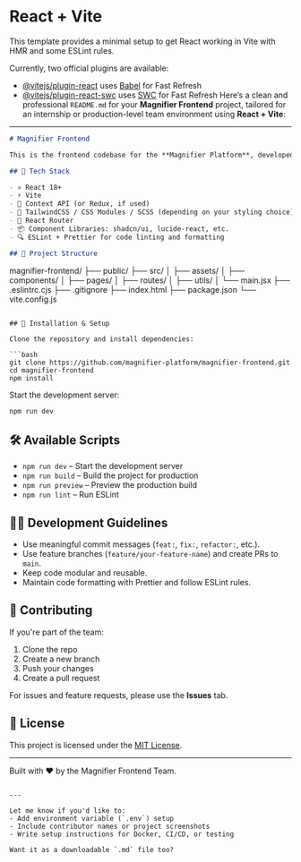 # React + Vite

This template provides a minimal setup to get React working in Vite with HMR and some ESLint rules.

Currently, two official plugins are available:

- [@vitejs/plugin-react](https://github.com/vitejs/vite-plugin-react/blob/main/packages/plugin-react/README.md) uses [Babel](https://babeljs.io/) for Fast Refresh
- [@vitejs/plugin-react-swc](https://github.com/vitejs/vite-plugin-react-swc) uses [SWC](https://swc.rs/) for Fast Refresh
Here’s a clean and professional `README.md` for your **Magnifier Frontend** project, tailored for an internship or production-level team environment using **React + Vite**:

---

```markdown
# Magnifier Frontend

This is the frontend codebase for the **Magnifier Platform**, developed using **React** and **Vite** for fast, modern, and efficient web development. This project serves as the user interface layer of the platform, offering a responsive and dynamic experience.

## 🚀 Tech Stack

- ⚛️ React 18+
- ⚡ Vite
- 🧠 Context API (or Redux, if used)
- 💅 TailwindCSS / CSS Modules / SCSS (depending on your styling choice)
- 🔗 React Router
- 📦 Component Libraries: shadcn/ui, lucide-react, etc.
- 🔍 ESLint + Prettier for code linting and formatting

## 📁 Project Structure

```

magnifier-frontend/
├── public/
├── src/
│   ├── assets/
│   ├── components/
│   ├── pages/
│   ├── routes/
│   ├── utils/
│   └── main.jsx
├── .eslintrc.cjs
├── .gitignore
├── index.html
├── package.json
└── vite.config.js

````

## 🔧 Installation & Setup

Clone the repository and install dependencies:

```bash
git clone https://github.com/magnifier-platform/magnifier-frontend.git
cd magnifier-frontend
npm install
````

Start the development server:

```bash
npm run dev
```

## 🛠 Available Scripts

* `npm run dev` – Start the development server
* `npm run build` – Build the project for production
* `npm run preview` – Preview the production build
* `npm run lint` – Run ESLint

## 🧑‍💻 Development Guidelines

* Use meaningful commit messages (`feat:`, `fix:`, `refactor:`, etc.).
* Use feature branches (`feature/your-feature-name`) and create PRs to `main`.
* Keep code modular and reusable.
* Maintain code formatting with Prettier and follow ESLint rules.

## 🤝 Contributing

If you're part of the team:

1. Clone the repo
2. Create a new branch
3. Push your changes
4. Create a pull request

For issues and feature requests, please use the **Issues** tab.

## 📄 License

This project is licensed under the [MIT License](LICENSE).

---

Built with ❤️ by the Magnifier Frontend Team.

```

---

Let me know if you'd like to:
- Add environment variable (`.env`) setup
- Include contributor names or project screenshots
- Write setup instructions for Docker, CI/CD, or testing

Want it as a downloadable `.md` file too?
```
